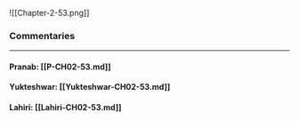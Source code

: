 ![[Chapter-2-53.png]]

### Commentaries

---

#### Pranab: [[P-CH02-53.md]]

#### Yukteshwar: [[Yukteshwar-CH02-53.md]]

#### Lahiri: [[Lahiri-CH02-53.md]]
